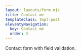 ```yaml
---
layout: layouts/form.njk
title: Contact me
templateClass: tmpl-post
eleventyNavigation:
  key: Contact me
  order: 3
---
```


Contact form with field validation. 
